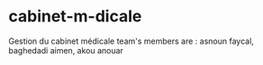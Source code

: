# cabinet-m-dicale
Gestion du cabinet médicale
team's members are : asnoun faycal, baghedadi aimen, akou anouar
